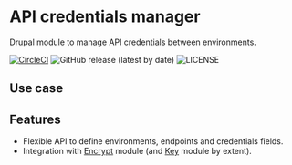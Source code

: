 # API credentials manager

Drupal module to manage API credentials between environments.

[![CircleCI](https://dl.circleci.com/status-badge/img/gh/AlexSkrypnyk/acm.svg?style=shield)](https://dl.circleci.com/status-badge/redirect/gh/AlexSkrypnyk/acm)
![GitHub release (latest by date)](https://img.shields.io/github/v/release/drevops/generated_content)
![LICENSE](https://img.shields.io/github/license/drevops/generated_content)


## Use case

## Features
- Flexible API to define environments, endpoints and credentials fields.
- Integration with [Encrypt](https://www.drupal.org/project/encrypt) module (and [Key](https://www.drupal.org/project/key) module by extent).
